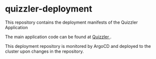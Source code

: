 # quizzler-deployment
This repository contains the deployment manifests of the Quizzler Application

The main application code can be found at [ Quizzler ](https://github.com/themmyloluwaa/quizzler).

This deployment repository is monitored by ArgoCD and deployed to the cluster upon changes in the repository. 
